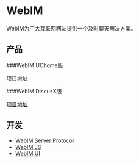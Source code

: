 WebIM
=========================

WebIM为广大互联网网站提供一个及时聊天解决方案。


产品
-----------------

###WebIM UChome版

[项目地址][webim_for_uchome]


###WebIM DiscuzX版

[项目地址][webim_for_discuzX]

开发
-----------------

*	[WebIM Server Protocol][webim_server_protocol]
*	[WebIM JS][webim_js]
*	[WebIM UI][webim_ui]


[webim_js]: http://github.com/webim/webim-js
[webim_ui]: http://github.com/webim/webim-ui
[webim_for_uchome]: http://github.com/webim/webim-plugin-uchome
[webim_for_discuzX]: http://github.com/webim/webim-plugin-discuzX
[webim_server_protocol]: http://github.com/webim/webim/blob/master/doc/server_protocol.md
